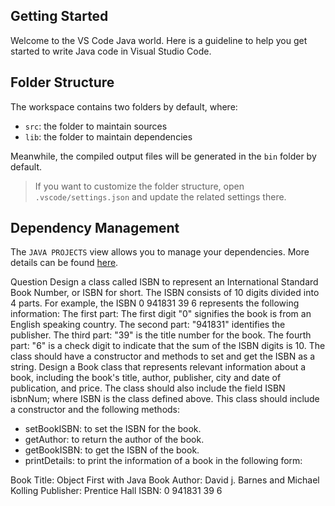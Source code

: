 ## Getting Started

Welcome to the VS Code Java world. Here is a guideline to help you get started to write Java code in Visual Studio Code.

## Folder Structure

The workspace contains two folders by default, where:

- `src`: the folder to maintain sources
- `lib`: the folder to maintain dependencies

Meanwhile, the compiled output files will be generated in the `bin` folder by default.

> If you want to customize the folder structure, open `.vscode/settings.json` and update the related settings there.

## Dependency Management

The `JAVA PROJECTS` view allows you to manage your dependencies. More details can be found [here](https://github.com/microsoft/vscode-java-dependency#manage-dependencies).


Question
Design a class called ISBN to represent an International Standard Book Number, or ISBN for short. 
The ISBN consists of 10 digits divided into 4 parts. For example, the ISBN 0 941831 39 6 represents the 
following information: 
The first part: The first digit "0" signifies the book is from an English speaking country. 
The second part: "941831" identifies the publisher. 
The third part: "39" is the title number for the book. 
The fourth part: "6" is a check digit to indicate that the sum of the ISBN digits is 10. 
The class should have a constructor and methods to set and get the ISBN as a string. 
Design a Book class that represents relevant information about a book, including the book's title, author, 
publisher, city and date of publication, and price. The class should also include the field ISBN isbnNum; 
where ISBN is the class defined above. 
This class should include a constructor and the following methods: 
- setBookISBN: to set the ISBN for the book. 
- getAuthor: to return the author of the book. 
- getBookISBN: to get the ISBN of the book. 
- printDetails: to print the information of a book in the following form: 
 
 Book Title: Object First with Java 
Book Author: David j. Barnes and Michael Kolling 
Publisher: Prentice Hall
ISBN: 0 941831 39 6 

